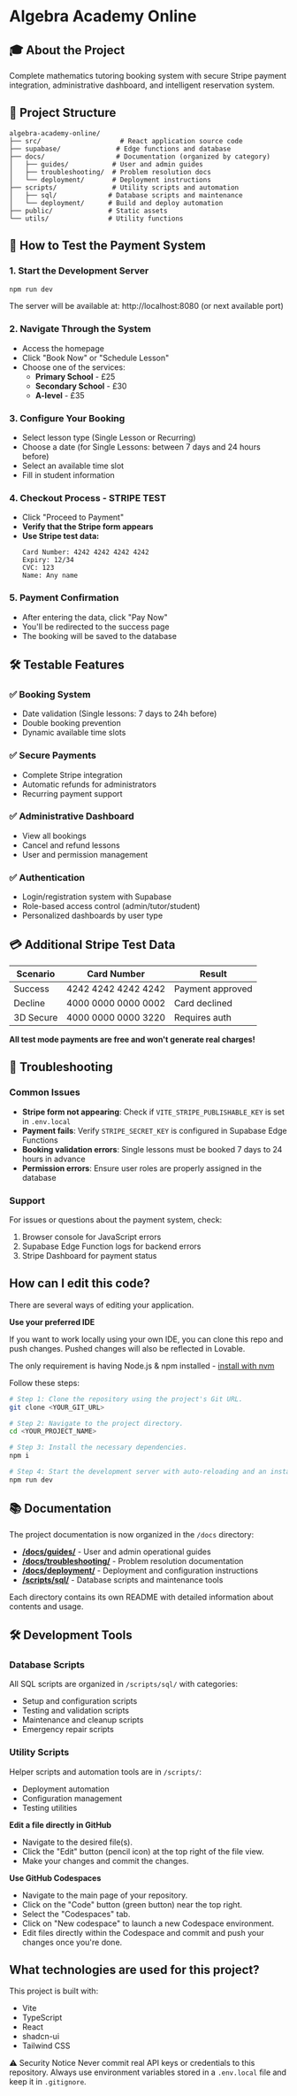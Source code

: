 # Algebra Academy Online

## 🎓 About the Project

Complete mathematics tutoring booking system with secure Stripe payment integration, administrative dashboard, and intelligent reservation system.

## 📁 Project Structure

```
algebra-academy-online/
├── src/                    # React application source code
├── supabase/              # Edge functions and database
├── docs/                  # Documentation (organized by category)
│   ├── guides/           # User and admin guides
│   ├── troubleshooting/  # Problem resolution docs
│   └── deployment/       # Deployment instructions
├── scripts/              # Utility scripts and automation
│   ├── sql/             # Database scripts and maintenance
│   └── deployment/      # Build and deploy automation
├── public/              # Static assets
└── utils/               # Utility functions
```

## 🚀 How to Test the Payment System

### 1. **Start the Development Server**

```sh
npm run dev
```

The server will be available at: http://localhost:8080 (or next available port)

### 2. **Navigate Through the System**

- Access the homepage
- Click "Book Now" or "Schedule Lesson"
- Choose one of the services:
  - **Primary School** - £25
  - **Secondary School** - £30
  - **A-level** - £35

### 3. **Configure Your Booking**

- Select lesson type (Single Lesson or Recurring)
- Choose a date (for Single Lessons: between 7 days and 24 hours before)
- Select an available time slot
- Fill in student information

### 4. **Checkout Process - STRIPE TEST**

- Click "Proceed to Payment"
- **Verify that the Stripe form appears**
- **Use Stripe test data:**
  ```
  Card Number: 4242 4242 4242 4242
  Expiry: 12/34
  CVC: 123
  Name: Any name
  ```

### 5. **Payment Confirmation**

- After entering the data, click "Pay Now"
- You'll be redirected to the success page
- The booking will be saved to the database

## 🛠️ Testable Features

### ✅ **Booking System**

- Date validation (Single lessons: 7 days to 24h before)
- Double booking prevention
- Dynamic available time slots

### ✅ **Secure Payments**

- Complete Stripe integration
- Automatic refunds for administrators
- Recurring payment support

### ✅ **Administrative Dashboard**

- View all bookings
- Cancel and refund lessons
- User and permission management

### ✅ **Authentication**

- Login/registration system with Supabase
- Role-based access control (admin/tutor/student)
- Personalized dashboards by user type

## 💳 Additional Stripe Test Data

| Scenario  | Card Number         | Result           |
| --------- | ------------------- | ---------------- |
| Success   | 4242 4242 4242 4242 | Payment approved |
| Decline   | 4000 0000 0000 0002 | Card declined    |
| 3D Secure | 4000 0000 0000 3220 | Requires auth    |

**All test mode payments are free and won't generate real charges!**

## 🔧 Troubleshooting

### Common Issues

- **Stripe form not appearing**: Check if `VITE_STRIPE_PUBLISHABLE_KEY` is set in `.env.local`
- **Payment fails**: Verify `STRIPE_SECRET_KEY` is configured in Supabase Edge Functions
- **Booking validation errors**: Single lessons must be booked 7 days to 24 hours in advance
- **Permission errors**: Ensure user roles are properly assigned in the database

### Support

For issues or questions about the payment system, check:

1. Browser console for JavaScript errors
2. Supabase Edge Function logs for backend errors
3. Stripe Dashboard for payment status

## How can I edit this code?

There are several ways of editing your application.

**Use your preferred IDE**

If you want to work locally using your own IDE, you can clone this repo and push changes. Pushed changes will also be reflected in Lovable.

The only requirement is having Node.js & npm installed - [install with nvm](https://github.com/nvm-sh/nvm#installing-and-updating)

Follow these steps:

```sh
# Step 1: Clone the repository using the project's Git URL.
git clone <YOUR_GIT_URL>

# Step 2: Navigate to the project directory.
cd <YOUR_PROJECT_NAME>

# Step 3: Install the necessary dependencies.
npm i

# Step 4: Start the development server with auto-reloading and an instant preview.
npm run dev
```

## 📚 Documentation

The project documentation is now organized in the `/docs` directory:

- **[/docs/guides/](docs/guides/)** - User and admin operational guides
- **[/docs/troubleshooting/](docs/troubleshooting/)** - Problem resolution documentation
- **[/docs/deployment/](docs/deployment/)** - Deployment and configuration instructions
- **[/scripts/sql/](scripts/sql/)** - Database scripts and maintenance tools

Each directory contains its own README with detailed information about contents and usage.

## 🛠️ Development Tools

### Database Scripts
All SQL scripts are organized in `/scripts/sql/` with categories:
- Setup and configuration scripts
- Testing and validation scripts  
- Maintenance and cleanup scripts
- Emergency repair scripts

### Utility Scripts
Helper scripts and automation tools are in `/scripts/`:
- Deployment automation
- Configuration management
- Testing utilities

**Edit a file directly in GitHub**

- Navigate to the desired file(s).
- Click the "Edit" button (pencil icon) at the top right of the file view.
- Make your changes and commit the changes.

**Use GitHub Codespaces**

- Navigate to the main page of your repository.
- Click on the "Code" button (green button) near the top right.
- Select the "Codespaces" tab.
- Click on "New codespace" to launch a new Codespace environment.
- Edit files directly within the Codespace and commit and push your changes once you're done.

## What technologies are used for this project?

This project is built with:

- Vite
- TypeScript
- React
- shadcn-ui
- Tailwind CSS

⚠️ Security Notice
Never commit real API keys or credentials to this repository.
Always use environment variables stored in a `.env.local` file
and keep it in `.gitignore`.
